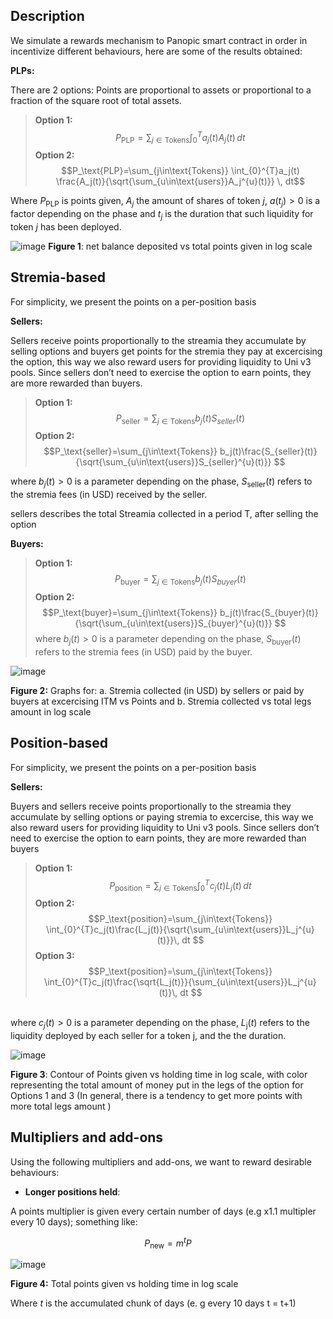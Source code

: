 ## Description
We simulate a rewards mechanism to Panopic smart contract in order in incentivize different behaviours, here are some of the results obtained:

**PLPs:**

There are 2 options: Points are proportional to assets  or proportional to a fraction of the square root of total assets.

>**Option 1:**
$$P_\text{PLP}=\sum_{j\in\text{Tokens}}\int_{0}^{T} a_j(t) A_j(t) \, dt$$
>**Option 2:**
$$P_\text{PLP}=\sum_{j\in\text{Tokens}} \int_{0}^{T}a_j(t) \frac{A_j(t)}{\sqrt{\sum_{u\in\text{users}}A_j^{u}(t)}} \, dt$$


Where $P_\text{PLP}$ is points given, $A_j$ the amount of shares of token $j$, $a(t_j)>0$  is a factor depending on the phase and $t_j$ is the duration that such liquidity for token $j$ has been deployed.

![image](https://hackmd.io/_uploads/SJKFBoTxC.png)
**Figure 1**: net balance deposited vs total points given in log scale
## Stremia-based

For simplicity, we present the points on a per-position basis

**Sellers:**      

Sellers receive points proportionally to the streamia they accumulate by selling options and buyers get points for the stremia they pay at excercising the option, this way we also reward users for providing liquidity to Uni v3 pools. Since sellers don’t need to exercise the option to earn points, they are more rewarded than buyers.
>**Option 1:**
$$P_\text{seller}=\sum_{j\in\text{Tokens}}b_j(t) S_{seller}(t) $$
>**Option 2:**
$$P_\text{seller}=\sum_{j\in\text{Tokens}} b_j(t)\frac{S_{seller}(t)}{\sqrt{\sum_{u\in\text{users}}S_{seller}^{u}(t)}}  $$


where $b_j(t)>0$ is a parameter depending on the phase, $S_\text{seller}(t)$ refers to the stremia fees (in USD) received by the seller. 

sellers describes the total Streamia collected in a period T, after selling the option

**Buyers:**

>**Option 1:**
$$P_\text{buyer}=\sum_{j\in\text{Tokens}}b_j(t) S_{buyer}(t) $$
>**Option 2:**
$$P_\text{buyer}=\sum_{j\in\text{Tokens}} b_j(t)\frac{S_{buyer}(t)}{\sqrt{\sum_{u\in\text{users}}S_{buyer}^{u}(t)}}  $$
where $b_j(t)>0$ is a parameter depending on the phase, $S_\text{buyer}(t)$ refers to the stremia fees (in USD) paid by the buyer. 

![image](https://github.com/user-attachments/assets/4be78816-2f99-4fb4-9b50-fe4abe251fad)



**Figure 2:** Graphs for:  a. Stremia collected (in USD) by sellers or paid by buyers at excercising ITM vs Points and b. Stremia collected vs total legs amount in log scale
## Position-based

For simplicity, we present the points on a per-position basis

**Sellers:**      

Buyers and sellers receive points proportionally to the streamia they accumulate by selling options or paying stremia to excercise, this way we also reward users for providing liquidity to Uni v3 pools. Since sellers don’t need to exercise the option to earn points, they are more rewarded than buyers
>**Option 1:**
$$P_\text{position}=\sum_{j\in\text{Tokens}}\int_{0}^{T} c_j(t) L_j(t) \, dt$$
>**Option 2:**
$$P_\text{position}=\sum_{j\in\text{Tokens}} \int_{0}^{T}c_j(t)\frac{L_j(t)}{\sqrt{\sum_{u\in\text{users}}L_j^{u}(t)}}\, dt  $$
>**Option 3:**
$$P_\text{position}=\sum_{j\in\text{Tokens}} \int_{0}^{T}c_j(t)\frac{\sqrt{L_j(t)}}{\sum_{u\in\text{users}}L_j^{u}(t)}\, dt  $$

\
where $c_j(t)>0$ is a parameter depending on the phase, $L_\text{j}(t)$ refers to the liquidity deployed by each seller for a token j, and the the duration.

![image](https://github.com/user-attachments/assets/68fc4a99-35ef-4de4-9fbf-39d902a12a98)

**Figure 3**: Contour of Points given vs holding time in log scale, with color representing the total amount of money put in the legs of the option for Options 1 and 3 (In general, there is a tendency to get more points with more total legs amount )



## Multipliers and add-ons



Using the following multipliers and add-ons, we want to reward desirable behaviours:

- **Longer positions held**:

A points multiplier is given every certain number of days (e.g  x1.1 multipler every 10 days); something like: 

$$P_\text{new} = m^tP$$

![image](https://github.com/user-attachments/assets/18e335ca-3e29-4dbe-9448-cc9d2515210a)


**Figure 4:** Total points given vs holding time in log scale

Where $t$ is the accumulated chunk of days (e. g every 10 days t = t+1)
 
